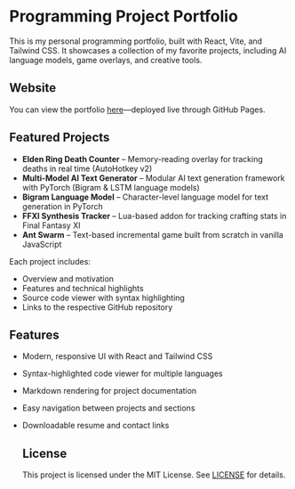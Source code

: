# Programming Project Portfolio

This is my personal programming portfolio, built with React, Vite, and Tailwind CSS. It showcases a collection of my favorite projects, including AI language models, game overlays, and creative tools.

## Website

You can view the portfolio [here](https://yosna.github.io/Kody-James-Portfolio/)—deployed live through GitHub Pages.

## Featured Projects

- **Elden Ring Death Counter** – Memory-reading overlay for tracking deaths in real time (AutoHotkey v2)
- **Multi-Model AI Text Generator** – Modular AI text generation framework with PyTorch (Bigram & LSTM language models)
- **Bigram Language Model** – Character-level language model for text generation in PyTorch
- **FFXI Synthesis Tracker** – Lua-based addon for tracking crafting stats in Final Fantasy XI
- **Ant Swarm** – Text-based incremental game built from scratch in vanilla JavaScript

Each project includes:

- Overview and motivation
- Features and technical highlights
- Source code viewer with syntax highlighting
- Links to the respective GitHub repository

## Features

- Modern, responsive UI with React and Tailwind CSS
- Syntax-highlighted code viewer for multiple languages
- Markdown rendering for project documentation
- Easy navigation between projects and sections
- Downloadable resume and contact links

  ## License

  This project is licensed under the MIT License. See [LICENSE](https://github.com/Yosna/Kody-James-Portfolio/blob/main/LICENSE) for details.
